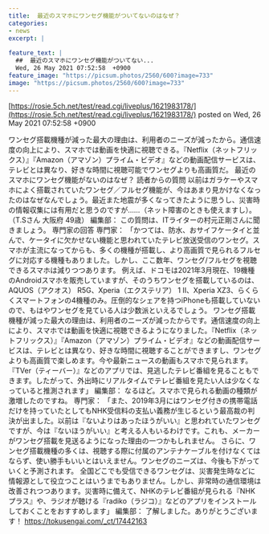 ```yaml
---
title:  最近のスマホにワンセグ機能がついてないのはなぜ？  
categories:
- news
excerpt: |
  
feature_text: |
  ##  最近のスマホにワンセグ機能がついてない...
  Wed, 26 May 2021 07:52:58  +0900
feature_image: "https://picsum.photos/2560/600?image=733"
image: "https://picsum.photos/2560/600?image=733"
---
```


[https://rosie.5ch.net/test/read.cgi/liveplus/1621983178/](https://rosie.5ch.net/test/read.cgi/liveplus/1621983178/)
posted on Wed, 26 May 2021 07:52:58  +0900

<!--more-->

ワンセグ搭載機種が減った最大の理由は、利用者のニーズが減ったから。通信速度の向上により、スマホでは動画を快適に視聴できる。『Netflix（ネットフリックス）』『Amazon（アマゾン）プライム・ビデオ』などの動画配信サービスは、テレビとは異なり、好きな時間に視聴可能でワンセグよりも高画質だ。 最近のスマホにワンセグ機能がないのはなぜ？ 読者からの質問 以前はガラケーやスマホによく搭載されていたワンセグ／フルセグ機能が、今はあまり見かけなくなったのはなぜなんでしょう。最近また地震が多くなってきたように思うし、災害時の情報収集には有用だと思うのですが……（ネット障害のときも使えますし）。（T.Sさん 大阪府 49歳） 編集部： この質問は、ITライターの村元正剛さんに聞きましょう。 専門家の回答 専門家： 「かつては、防水、おサイフケータイと並んで、ケータイに欠かせない機能と思われていたテレビ放送受信のワンセグ。スマホが主流になってからも、多くの機種が搭載し、より高画質で見られるフルセグに対応する機種もありました。しかし、ここ数年、ワンセグ/フルセグを視聴できるスマホは減りつつあります。 例えば、ドコモは2021年3月現在、19機種のAndroidスマホを販売していますが、そのうちワンセグを搭載しているのは、AQUOS（アクオス） R5G、Xperia（エクステリア） 1 Ⅱ、Xperia XZ3、らくらくスマートフォンの4機種のみ。圧倒的なシェアを持つiPhoneも搭載していないので、もはやワンセグを見ている人は少数派といえるでしょう。 ワンセグ搭載機種が減った最大の理由は、利用者のニーズが減ったからです。通信速度の向上により、スマホでは動画を快適に視聴できるようになりました。『Netflix（ネットフリックス）』『Amazon（アマゾン）プライム・ビデオ』などの動画配信サービスは、テレビとは異なり、好きな時間に視聴することができますし、ワンセグよりも高画質で楽しめます。今や最新ニュースの動画もスマホで見られます。『TVer（ティーバー）』などのアプリでは、見逃したテレビ番組を見ることもできます。したがって、外出時にリアルタイムでテレビ番組を見たい人は少なくなっていると推測されます」 編集部： なるほど。スマホで見られる動画の種類が激増したのですね。 専門家： 「また、2019年3月にはワンセグ付きの携帯電話だけを持っていたとしてもNHK受信料の支払い義務が生じるという最高裁の判決が出ました。以前は『ないよりはあったほうがいい』と思われていたワンセグですが、今は『ないほうがいい』と考える人もいるわけです。これも、メーカーがワンセグ搭載を見送るようになった理由の一つかもしれません。 さらに、ワンセグ搭載機種の多くは、視聴する際に付属のアンテナケーブルを付けなくてはならず、使い勝手もいいとはいえません。ワンセグのニーズは、今後も下がっていくと予測されます。 全国どこでも受信できるワンセグは、災害発生時などに情報源として役立つことはいうまでもありません。しかし、非常時の通信環境は改善されつつあります。災害時に備えて、NHKのテレビ番組が見られる『NHKプラス』や、ラジオが聴ける『radiko（ラジコ）』などのアプリをインストールしておくことをおすすめします」 編集部： 了解しました。ありがとうございます！ https://tokusengai.com/_ct/17442163
